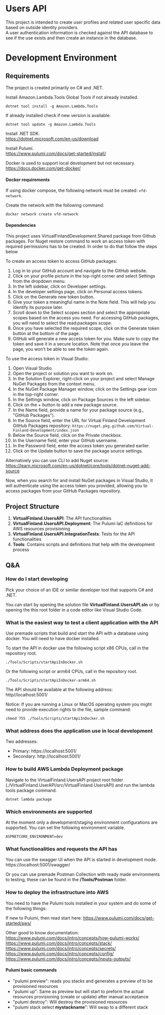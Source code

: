 # Users API

This project is intended to create user profiles and related user specific data based on outside identity providers.  
A user authentication information is checked against the API database to see if the use exists and then create an instance in the database.

# Development Environment

## Requirements

The project is created primarily on C# and .NET.

Install Amazon.Lambda.Tools Global Tools if not already installed.

```
dotnet tool install -g Amazon.Lambda.Tools
```

If already installed check if new version is available.

```
dotnet tool update -g Amazon.Lambda.Tools
```

Install .NET SDK.  
https://dotnet.microsoft.com/en-us/download

Install Pulumi.  
https://www.pulumi.com/docs/get-started/install/

Docker is used to support local development but not necessary.  
https://docs.docker.com/get-docker/

#### Docker requirements

If using docker compose, the following network must be created: `vfd-network`.

Create the network with the following command:

```
docker network create vfd-network
```
#### Dependencies

This project uses VirtualFinlandDevelopment.Shared package from Github packages. For Nuget restore command to work an access token with required permissions
has to be created. In order to do that follow the steps below

To create an access token to access GitHub packages:

1. Log in to your GitHub account and navigate to the GitHub website.
2. Click on your profile picture in the top-right corner and select Settings from the dropdown menu.
3. In the left sidebar, click on Developer settings.
4. In the developer settings page, click on Personal access tokens.
5. Click on the Generate new token button.
6. Give your token a meaningful name in the Note field. This will help you identify its purpose later.
7. Scroll down to the Select scopes section and select the appropriate scopes based on the access you need. For accessing GitHub packages,
   you will need to select the read:packages scope.
8. Once you have selected the required scope, click on the Generate token button at the bottom of the page.
9. GitHub will generate a new access token for you. Make sure to copy the token and save it in a secure location. 
Note that once you leave the page, you won't be able to see the token again.

To use the access token in Visual Studio:

1. Open Visual Studio.
2. Open the project or solution you want to work on.
3. In the Solution Explorer, right-click on your project and select Manage NuGet Packages from the context menu.
4. In the NuGet Package Manager window, click on the Settings gear icon in the top-right corner.
5. In the Settings window, click on Package Sources in the left sidebar.
6. Click on the + button to add a new package source.
7. In the Name field, provide a name for your package source (e.g., "GitHub Packages").
8. In the Source field, enter the URL for Virtual Finland Development GitHub Packages repository: `https://nuget.pkg.github.com/Virtual-Finland-Development/index.json`
9. Below the Source field, click on the Private checkbox.
10. In the Username field, enter your GitHub username.
11. In the Password field, enter the access token you generated earlier.
12. Click on the Update button to save the package source settings.

Alternatively you can use CLI to add Nuget source:
https://learn.microsoft.com/en-us/dotnet/core/tools/dotnet-nuget-add-source

Now, when you search for and install NuGet packages in Visual Studio, it will authenticate using the access token you provided, allowing
you to access packages from your GitHub Packages repository.


## Project Structure

1. **VirtualFinland.UsersAPI**: The API functionalities
2. **VirtualFinland.UsersAPI.Deployment**: The Pulumi IaC definitions for AWS resources provisioning
3. **VirtualFinland.UsersAPI.IntegrationTests**: Tests for the API functionalities
4. **Tools**: Contains scripts and definitions that help with the development process

## Q&A

### How do I start developing

Pick your choice of an IDE or similar developer tool that supports C# and .NET.

You can start by opening the solution file **VirtualFinland.UsersAPI.sln** or by opening the this root folder in a code editor like Visual Studio Code.

### What is the easiest way to test a client application with the API

Use premade scripts that build and start the API with a database using docker. You will need to have docker installed.

To start the API in docker use the following script x86 CPUs, call in the repository root.

```
./Tools/Scripts/startApiInDocker.sh
```

Or the following script or arm64 CPUs, call in the repository root.

```
./Tools/Scripts/startApiInDocker-arm64.sh
```

The API should be available at the following address:  
http//localhost:5001/

Notice: If you are running a Linux or MacOS operating system you might need to provide execution rights to the file, sample command:

```
chmod 755 ./Tools/Scripts/startApiInDocker.sh
```

### What address does the application use in local development

Two addresses:

- Primary: https://localhost:5001/
- Secondary: http://localhost:5001/

### How to build AWS Lambda Deployment package

Navigate to the VirtualFinland.UsersAPI project root folder (./VirtualFinland.UserAPI/src/VirtualFinland.UsersAPI) and run the lambda tools package command.

```
dotnet lambda package
```

### Which environments are supported

At the moment only a development/staging environment configurations are supported. You can set the following environment variable.

```
ASPNETCORE_ENVIRONMENT=dev
```

### What functionalities and requests the API has

You can use the swagger UI when the API is started in development mode.
https://localhost:5001/swagger/

Or you can use premade Postman Collection with ready made environments to testing, these can be found in the **/Tools/Postman** folder.

### How to deploy the infrastructure into AWS

You need to have the Pulumi tools installed in your system and do some of the following things:

If new to Pulumi, then read start here: https://www.pulumi.com/docs/get-started/aws/

Other good to know documentation:  
https://www.pulumi.com/docs/intro/concepts/how-pulumi-works/  
https://www.pulumi.com/docs/intro/concepts/stack/  
https://www.pulumi.com/docs/intro/concepts/secrets/  
https://www.pulumi.com/docs/intro/concepts/config/  
https://www.pulumi.com/docs/intro/concepts/inputs-outputs/

#### Pulumi basic commands

- "pulumi preview": reads you stacks and generates a preview of to be provisioned resources
- "pulumi up": Same as preview but will start to preform the actual resources provisioning (create or update) after manual acceptance
- "pulumi destroy": Will destroy the provisioned resources
- "pulumi stack select **mystackname**": Will swap to a different stack
